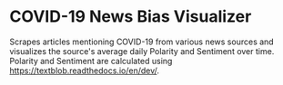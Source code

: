 # COVID-19 News Bias Visualizer

Scrapes articles mentioning COVID-19 from various news sources and visualizes the source's average daily Polarity and Sentiment over time. Polarity and Sentiment are calculated using https://textblob.readthedocs.io/en/dev/.
